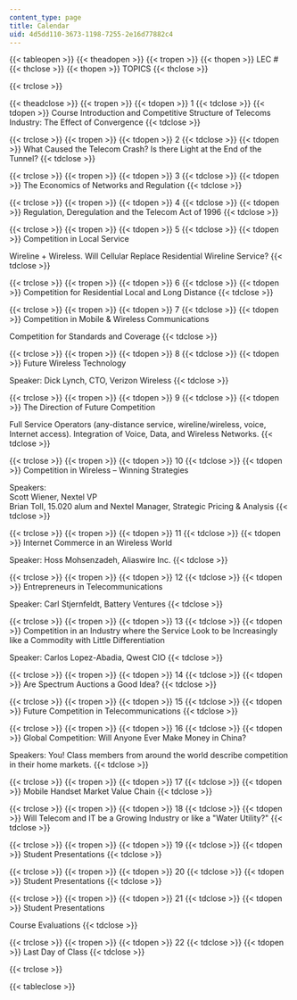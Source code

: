 ```yaml
---
content_type: page
title: Calendar
uid: 4d5dd110-3673-1198-7255-2e16d77882c4
---
```


{{< tableopen >}}
{{< theadopen >}}
{{< tropen >}}
{{< thopen >}}
LEC #
{{< thclose >}}
{{< thopen >}}
TOPICS
{{< thclose >}}

{{< trclose >}}

{{< theadclose >}}
{{< tropen >}}
{{< tdopen >}}
1
{{< tdclose >}}
{{< tdopen >}}
Course Introduction and Competitive Structure of Telecoms Industry: The Effect of Convergence
{{< tdclose >}}

{{< trclose >}}
{{< tropen >}}
{{< tdopen >}}
2
{{< tdclose >}}
{{< tdopen >}}
What Caused the Telecom Crash? Is there Light at the End of the Tunnel?
{{< tdclose >}}

{{< trclose >}}
{{< tropen >}}
{{< tdopen >}}
3
{{< tdclose >}}
{{< tdopen >}}
The Economics of Networks and Regulation
{{< tdclose >}}

{{< trclose >}}
{{< tropen >}}
{{< tdopen >}}
4
{{< tdclose >}}
{{< tdopen >}}
Regulation, Deregulation and the Telecom Act of 1996
{{< tdclose >}}

{{< trclose >}}
{{< tropen >}}
{{< tdopen >}}
5
{{< tdclose >}}
{{< tdopen >}}
Competition in Local Service  
  
Wireline + Wireless. Will Cellular Replace Residential Wireline Service?
{{< tdclose >}}

{{< trclose >}}
{{< tropen >}}
{{< tdopen >}}
6
{{< tdclose >}}
{{< tdopen >}}
Competition for Residential Local and Long Distance
{{< tdclose >}}

{{< trclose >}}
{{< tropen >}}
{{< tdopen >}}
7
{{< tdclose >}}
{{< tdopen >}}
Competition in Mobile & Wireless Communications  
  
Competition for Standards and Coverage
{{< tdclose >}}

{{< trclose >}}
{{< tropen >}}
{{< tdopen >}}
8
{{< tdclose >}}
{{< tdopen >}}
Future Wireless Technology  
  
Speaker: Dick Lynch, CTO, Verizon Wireless
{{< tdclose >}}

{{< trclose >}}
{{< tropen >}}
{{< tdopen >}}
9
{{< tdclose >}}
{{< tdopen >}}
The Direction of Future Competition  
  
Full Service Operators (any-distance service, wireline/wireless, voice, Internet access). Integration of Voice, Data, and Wireless Networks.
{{< tdclose >}}

{{< trclose >}}
{{< tropen >}}
{{< tdopen >}}
10
{{< tdclose >}}
{{< tdopen >}}
Competition in Wireless – Winning Strategies  
  
Speakers:  
Scott Wiener, Nextel VP  
Brian Toll, 15.020 alum and Nextel Manager, Strategic Pricing & Analysis
{{< tdclose >}}

{{< trclose >}}
{{< tropen >}}
{{< tdopen >}}
11
{{< tdclose >}}
{{< tdopen >}}
Internet Commerce in an Wireless World  
  
Speaker: Hoss Mohsenzadeh, Aliaswire Inc.
{{< tdclose >}}

{{< trclose >}}
{{< tropen >}}
{{< tdopen >}}
12
{{< tdclose >}}
{{< tdopen >}}
Entrepreneurs in Telecommunications  
  
Speaker: Carl Stjernfeldt, Battery Ventures
{{< tdclose >}}

{{< trclose >}}
{{< tropen >}}
{{< tdopen >}}
13
{{< tdclose >}}
{{< tdopen >}}
Competition in an Industry where the Service Look to be Increasingly like a Commodity with Little Differentiation  
  
Speaker: Carlos Lopez-Abadia, Qwest CIO
{{< tdclose >}}

{{< trclose >}}
{{< tropen >}}
{{< tdopen >}}
14
{{< tdclose >}}
{{< tdopen >}}
Are Spectrum Auctions a Good Idea?
{{< tdclose >}}

{{< trclose >}}
{{< tropen >}}
{{< tdopen >}}
15
{{< tdclose >}}
{{< tdopen >}}
Future Competition in Telecommunications
{{< tdclose >}}

{{< trclose >}}
{{< tropen >}}
{{< tdopen >}}
16
{{< tdclose >}}
{{< tdopen >}}
Global Competition: Will Anyone Ever Make Money in China?  
  
Speakers: You! Class members from around the world describe competition in their home markets.
{{< tdclose >}}

{{< trclose >}}
{{< tropen >}}
{{< tdopen >}}
17
{{< tdclose >}}
{{< tdopen >}}
Mobile Handset Market Value Chain
{{< tdclose >}}

{{< trclose >}}
{{< tropen >}}
{{< tdopen >}}
18
{{< tdclose >}}
{{< tdopen >}}
Will Telecom and IT be a Growing Industry or like a "Water Utility?"
{{< tdclose >}}

{{< trclose >}}
{{< tropen >}}
{{< tdopen >}}
19
{{< tdclose >}}
{{< tdopen >}}
Student Presentations
{{< tdclose >}}

{{< trclose >}}
{{< tropen >}}
{{< tdopen >}}
20
{{< tdclose >}}
{{< tdopen >}}
Student Presentations
{{< tdclose >}}

{{< trclose >}}
{{< tropen >}}
{{< tdopen >}}
21
{{< tdclose >}}
{{< tdopen >}}
Student Presentations  
  
Course Evaluations
{{< tdclose >}}

{{< trclose >}}
{{< tropen >}}
{{< tdopen >}}
22
{{< tdclose >}}
{{< tdopen >}}
Last Day of Class
{{< tdclose >}}

{{< trclose >}}

{{< tableclose >}}
